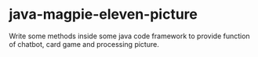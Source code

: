 # java-magpie-eleven-picture
Write some methods inside some java code framework to provide function of chatbot, card game and processing picture.
